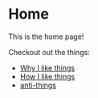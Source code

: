# Home

This is the home page!

Checkout out the things:

* [Why I like things](/page/why)
* [How I like things](/page/how)
* [anti-things](/page/whoops)